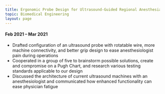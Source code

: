 ```yaml
---
title: Ergonomic Probe Design for Ultrasound-Guided Regional Anesthesia
topic: Biomedical Engineering
layout: page
---
```


#### Feb 2021 – Mar 2021

- Drafted configuration of an ultrasound probe with rotatable wire, more machine connectivity, and better grip design to ease anesthesiologist pain during operations
- Cooperated in a group of five to brainstorm possible solutions, create and compromise on a Pugh Chart, and research various testing standards
applicable to our design
- Discussed the architecture of current ultrasound machines with an anesthesiologist and communicated how enhanced functionality can ease physician fatigue